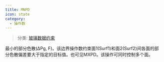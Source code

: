 ```yaml
---
title: MNPD
icon: state
category:
  - 操作数
---
```


> 分类: [玻璃数据约束](/hb/operands/130/872/  "Zemax 操作数 玻璃数据约束")

最小的部分色散(ΔPg, F)。该边界操作数约束面1(Surf1)和面2(Surf2)间各面的部分色散偏差要大于指定的目标值。也可见MXPD。该操作可同时控制多个面。